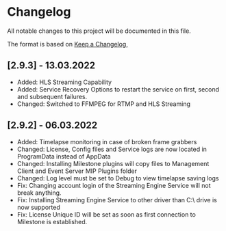 # Changelog

All notable changes to this project will be documented in this file.

The format is based on [Keep a Changelog](https://keepachangelog.com/en/1.0.0/),

## [2.9.3] - 13.03.2022

- Added: HLS Streaming Capability
- Added: Service Recovery Options to restart the service on first, second and subsequent failures.
- Changed: Switched to FFMPEG for RTMP and HLS Streaming

## [2.9.2] - 06.03.2022

- Added: Timelapse monitoring in case of broken frame grabbers
- Changed: License, Config files and Service logs are now located in ProgramData instead of AppData
- Changed: Installing Milestone plugins will copy files to Management Client and Event Server MIP Plugins folder
- Changed: Log level must be set to Debug to view timelapse saving logs
- Fix: Changing account login of the Streaming Engine Service will not break anything.
- Fix: Installing Streaming Engine Service to other driver than C:\ drive is now supported
- Fix: License Unique ID will be set as soon as first connection to Milestone is established.

